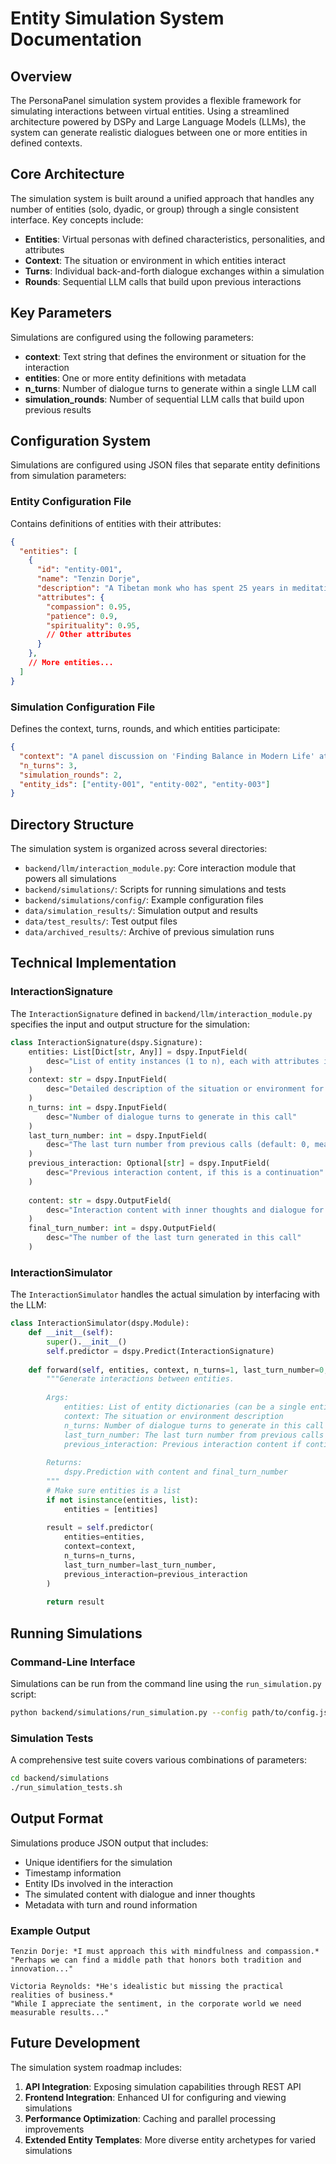 # Entity Simulation System Documentation

## Overview

The PersonaPanel simulation system provides a flexible framework for simulating interactions between virtual entities. Using a streamlined architecture powered by DSPy and Large Language Models (LLMs), the system can generate realistic dialogues between one or more entities in defined contexts.

## Core Architecture

The simulation system is built around a unified approach that handles any number of entities (solo, dyadic, or group) through a single consistent interface. Key concepts include:

- **Entities**: Virtual personas with defined characteristics, personalities, and attributes
- **Context**: The situation or environment in which entities interact
- **Turns**: Individual back-and-forth dialogue exchanges within a simulation
- **Rounds**: Sequential LLM calls that build upon previous interactions

## Key Parameters

Simulations are configured using the following parameters:

- **context**: Text string that defines the environment or situation for the interaction
- **entities**: One or more entity definitions with metadata
- **n_turns**: Number of dialogue turns to generate within a single LLM call
- **simulation_rounds**: Number of sequential LLM calls that build upon previous results

## Configuration System

Simulations are configured using JSON files that separate entity definitions from simulation parameters:

### Entity Configuration File

Contains definitions of entities with their attributes:

```json
{
  "entities": [
    {
      "id": "entity-001",
      "name": "Tenzin Dorje",
      "description": "A Tibetan monk who has spent 25 years in meditation and contemplation...",
      "attributes": {
        "compassion": 0.95,
        "patience": 0.9,
        "spirituality": 0.95,
        // Other attributes
      }
    },
    // More entities...
  ]
}
```

### Simulation Configuration File

Defines the context, turns, rounds, and which entities participate:

```json
{
  "context": "A panel discussion on 'Finding Balance in Modern Life' at a wellness conference.",
  "n_turns": 3,
  "simulation_rounds": 2,
  "entity_ids": ["entity-001", "entity-002", "entity-003"]
}
```

## Directory Structure

The simulation system is organized across several directories:

- `backend/llm/interaction_module.py`: Core interaction module that powers all simulations
- `backend/simulations/`: Scripts for running simulations and tests
- `backend/simulations/config/`: Example configuration files
- `data/simulation_results/`: Simulation output and results
- `data/test_results/`: Test output files
- `data/archived_results/`: Archive of previous simulation runs

## Technical Implementation

### InteractionSignature

The `InteractionSignature` defined in `backend/llm/interaction_module.py` specifies the input and output structure for the simulation:

```python
class InteractionSignature(dspy.Signature):
    entities: List[Dict[str, Any]] = dspy.InputField(
        desc="List of entity instances (1 to n), each with attributes including name, description and other traits"
    )
    context: str = dspy.InputField(
        desc="Detailed description of the situation or environment for the interaction"
    )
    n_turns: int = dspy.InputField(
        desc="Number of dialogue turns to generate in this call"
    )
    last_turn_number: int = dspy.InputField(
        desc="The last turn number from previous calls (default: 0, meaning start with turn 1)"
    )
    previous_interaction: Optional[str] = dspy.InputField(
        desc="Previous interaction content, if this is a continuation"
    )
    
    content: str = dspy.OutputField(
        desc="Interaction content with inner thoughts and dialogue for each entity across all turns"
    )
    final_turn_number: int = dspy.OutputField(
        desc="The number of the last turn generated in this call"
    )
```

### InteractionSimulator

The `InteractionSimulator` handles the actual simulation by interfacing with the LLM:

```python
class InteractionSimulator(dspy.Module):
    def __init__(self):
        super().__init__()
        self.predictor = dspy.Predict(InteractionSignature)
    
    def forward(self, entities, context, n_turns=1, last_turn_number=0, previous_interaction=None):
        """Generate interactions between entities.
        
        Args:
            entities: List of entity dictionaries (can be a single entity)
            context: The situation or environment description
            n_turns: Number of dialogue turns to generate in this call
            last_turn_number: The last turn number from previous calls
            previous_interaction: Previous interaction content if continuing
            
        Returns:
            dspy.Prediction with content and final_turn_number
        """
        # Make sure entities is a list
        if not isinstance(entities, list):
            entities = [entities]
            
        result = self.predictor(
            entities=entities,
            context=context,
            n_turns=n_turns,
            last_turn_number=last_turn_number,
            previous_interaction=previous_interaction
        )
        
        return result
```

## Running Simulations

### Command-Line Interface

Simulations can be run from the command line using the `run_simulation.py` script:

```bash
python backend/simulations/run_simulation.py --config path/to/config.json --entities path/to/entities.json
```

### Simulation Tests

A comprehensive test suite covers various combinations of parameters:

```bash
cd backend/simulations
./run_simulation_tests.sh
```

## Output Format

Simulations produce JSON output that includes:

- Unique identifiers for the simulation
- Timestamp information
- Entity IDs involved in the interaction
- The simulated content with dialogue and inner thoughts
- Metadata with turn and round information

### Example Output

```
Tenzin Dorje: *I must approach this with mindfulness and compassion.*
"Perhaps we can find a middle path that honors both tradition and innovation..."

Victoria Reynolds: *He's idealistic but missing the practical realities of business.*
"While I appreciate the sentiment, in the corporate world we need measurable results..."
```

## Future Development

The simulation system roadmap includes:

1. **API Integration**: Exposing simulation capabilities through REST API
2. **Frontend Integration**: Enhanced UI for configuring and viewing simulations
3. **Performance Optimization**: Caching and parallel processing improvements
4. **Extended Entity Templates**: More diverse entity archetypes for varied simulations 
